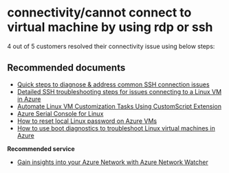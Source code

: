 <properties
    pageTitle="connectivity/cannot connect to virtual machine by using rdp or ssh"
    description="connectivity/cannot connect to virtual machine by using rdp or ssh"
    service="microsoft.compute"
    resource="virtualmachines"
    authors="ScottAzure"
    displayOrder=""
    selfHelpType="generic"
    supportTopicIds="32615531,32602159,32602161,32602157,32602152"
    resourceTags="linux"
    productPesIds="15571,16470,15797,16454"
    cloudEnvironments="public"
/>

# connectivity/cannot connect to virtual machine by using rdp or ssh

4 out of 5 customers resolved their connectivity issue using below steps:<br>

## **Recommended documents**

* [Quick steps to diagnose & address common SSH connection issues](https://azure.microsoft.com/documentation/articles/virtual-machines-troubleshoot-ssh-connections/)<br>
* [Detailed SSH troubleshooting steps for issues connecting to a Linux VM in Azure](https://docs.microsoft.com/azure/virtual-machines/linux/detailed-troubleshoot-ssh-connection)<br>
* [Automate Linux VM Customization Tasks Using CustomScript Extension](https://azure.microsoft.com/blog/automate-linux-vm-customization-tasks-using-customscript-extension/)<br>
* [Azure Serial Console for Linux](https://docs.microsoft.com/azure/virtual-machines/linux/serial-console#accessing-serial-console-for-linux)<br>
* [How to reset local Linux password on Azure VMs](https://docs.microsoft.com/azure/virtual-machines/linux/reset-password)<br>
* [How to use boot diagnostics to troubleshoot Linux virtual machines in Azure](https://docs.microsoft.com/azure/virtual-machines/linux/boot-diagnostics)

**Recommended service**<br>

* [Gain insights into your Azure Network with Azure Network Watcher](https://azure.microsoft.com/services/network-watcher/)<br>
